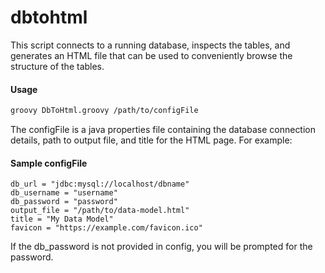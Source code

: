 dbtohtml
========

This script connects to a running database, inspects the tables, and generates an
HTML file that can be used to conveniently browse the structure of the tables.

#### Usage
```bash
groovy DbToHtml.groovy /path/to/configFile
```

The configFile is a java properties file containing the database connection details,
path to output file, and title for the HTML page.  For example:

#### Sample configFile
```
db_url = "jdbc:mysql://localhost/dbname"
db_username = "username"
db_password = "password"
output_file = "/path/to/data-model.html"
title = "My Data Model"
favicon = "https://example.com/favicon.ico"
```

If the db_password is not provided in config, you will be prompted for the password.
